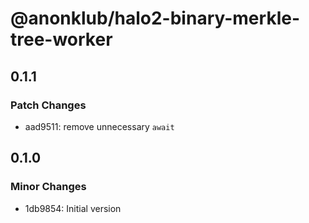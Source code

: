 # @anonklub/halo2-binary-merkle-tree-worker

## 0.1.1

### Patch Changes

- aad9511: remove unnecessary `await`

## 0.1.0

### Minor Changes

- 1db9854: Initial version

